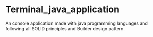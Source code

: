 # Terminal_java_application
An console application made with java programming languages and following all SOLID principles and Builder design pattern.
